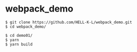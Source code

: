 # webpack_demo

```
$ git clone https://github.com/HELL-K-L/webpack_demo.git
$ cd webpack_demo/
```

```
$ cd demo01/
$ yarn
$ yarn build
```

